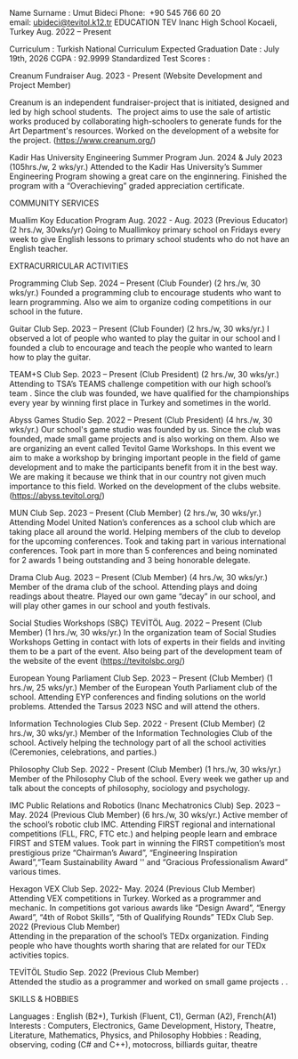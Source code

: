Name Surname : Umut Bideci
Phone:  +90 545 766 60 20 email: ubideci@tevitol.k12.tr
EDUCATION
TEV Inanc High School Kocaeli, Turkey					Aug. 2022 – Present

Curriculum					: Turkish National Curriculum
Expected Graduation Date			: July 19th, 2026
CGPA					: 92.9999
Standardized Test Scores       		: 


Creanum Fundraiser                                                                   			Aug. 2023 - Present
(Website Development and Project Member)               
                                                                                                       
Creanum is an independent fundraiser-project that is initiated, designed and led by high school students. ​ The project aims to use the sale of artistic works produced by collaborating high-schoolers to generate funds for the Art Department's resources.
Worked on the development of a website for the project. (https://www.creanum.org/)

Kadir Has University Engineering Summer Program 				Jun. 2024 & July 2023
										(105hrs./w, 2 wks/yr.)
Attended to the Kadir Has University’s Summer Engineering Program showing a great care on the enginnering. Finished the program with a “Overachieving” graded appreciation certificate. 


COMMUNITY SERVICES 

Muallim Koy Education Program                                                                           Aug. 2022 - Aug. 2023
(Previous Educator)                                                                                                     (2 hrs./w, 30wks/yr)
Going to Muallimkoy primary school on Fridays every week to give English lessons to primary school students who do not have an English teacher.


EXTRACURRICULAR ACTIVITIES

Programming Club   			   	              			Sep. 2024 – Present
(Club Founder) 								(2 hrs./w, 30 wks/yr.)
Founded a programming club to encourage students who want to learn programming.
Also we aim to organize coding competitions in our school in the future.



Guitar Club   			   	              		                         Sep. 2023 – Present
(Club Founder) 								(2 hrs./w, 30 wks/yr.)
I observed a lot of people who wanted to play the guitar in our school and I founded a club to encourage and teach the people who wanted to learn how to play the guitar.


TEAM+S Club		   			   	              		Sep. 2023 – Present
(Club President) 								(2 hrs./w, 30 wks/yr.)
Attending to TSA’s TEAMS challenge competition with our high school’s team .
Since the club was founded, we have qualified for the championships every year by winning first place in Turkey and sometimes in the world.


Abyss Games Studio	   			   	              		Sep. 2022 – Present
(Club President) 								(4 hrs./w, 30 wks/yr.)
Our school's game studio was founded by us.
Since the club was founded, made small game projects and is also working on them. 
Also we are organizing an event called Tevitol Game Workshops. In this event we aim to make a workshop by bringing important people in the field of game development and to make the participants benefit from it in the best way. We are making it because we think that in our country not given much importance to this field.
Worked on the development of the clubs website. (https://abyss.tevitol.org/)

MUN Club									Sep. 2023 – Present
(Club Member) 								(2 hrs./w, 30 wks/yr.)
Attending Model United Nation’s conferences as a school club which are taking place all around the world.
Helping members of the club to develop for the upcoming conferences.
Took and taking part in various international conferences. 
Took part in more than 5 conferences and being nominated for 2 awards 1 being outstanding and 3 being honorable delegate.

Drama Club		   			 	    		              Aug. 2023 – Present
(Club Member)								(4 hrs./w, 30 wks/yr.)
Member of the drama club of the school. 
Attending plays and doing readings about theatre.
Played our own game “decay” in our school, and will play other games in our school and youth festivals.


Social Studies Workshops (SBÇ) TEVİTÖL 		 	    	              Aug. 2022 – Present
(Club Member)							            	(1 hrs./w, 30 wks/yr.)
In the organization team of Social Studies Workshops
Getting in contact with lots of experts in their fields and inviting them to be a part of the event.
Also being part of the development team of the website of the event (https://tevitolsbc.org/)


European Young Parliament Club		   				Sep. 2023 – Present
(Club Member)								(1 hrs./w, 25 wks/yr.)
Member of the European Youth Parliament club of the school. 
Attending EYP conferences and finding solutions on the world problems.
Attended the Tarsus 2023 NSC and will attend the others.



Information Technologies Club			   			 Sep. 2022 - Present
(Club Member)								(2 hrs./w, 30 wks/yr.)
Member of the Information Technologies Club of the school. Actively helping the technology part of all the school activities (Ceremonies, celebrations, and parties.)

Philosophy Club			   			                            Sep. 2022 - Present
(Club Member)								(1 hrs./w, 30 wks/yr.)
Member of the Philosophy Club of the school. Every week we gather up and talk about the concepts of philosophy, sociology and psychology.

IMC Public Relations and Robotics (Inanc Mechatronics Club) 	 	 Sep. 2023 –  May. 2024
(Previous Club Member)							   (6 hrs./w, 30 wks/yr.)
Active member of the school’s robotic club IMC. Attending FIRST regional and international competitions (FLL, FRC, FTC etc.) and helping people learn and embrace FIRST and STEM values.
Took part in winning the FIRST competition’s most prestigious prize “Chairman’s Award”, “Engineering Inspiration Award”,“Team Sustainability Award '' and “Gracious Professionalism Award” various times.

Hexagon VEX Club		   			   	              	 Sep. 2022- May. 2024
(Previous Club Member) 								
Attending VEX  competitions in Turkey. Worked as a programmer and mechanic.
In competitions got various awards like “Design Award”,  “Energy Award”, “4th of Robot Skills”, “5th of Qualifying Rounds”
TEDx Club		   			   	              		                          Sep. 2022
(Previous Club Member) 								
Attending in the preparation of the school’s TEDx organization. 
Finding people who have thoughts worth sharing that are related for our TEDx activities topics.

TEVİTÖL Studio		   			   	              			Sep. 2022
(Previous Club Member) 								
Attended the studio as a programmer and worked on small game projects . .

				  	
SKILLS & HOBBIES

Languages	: English (B2+), Turkish (Fluent, C1), German (A2), French(A1)
Interests	: Computers, Electronics, Game Development, History, Theatre, Literature, Mathematics, Physics, and Philosophy
Hobbies	: Reading, observing, coding (C# and C++), motocross, billiards guitar, theatre
